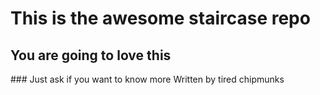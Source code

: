 # This is the awesome staircase repo
## You are going to love this
### Just ask if you want to know more
Written by tired chipmunks

